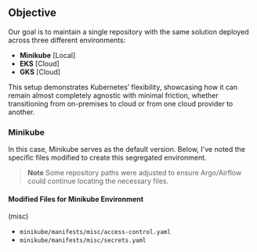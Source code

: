 ## Objective

Our goal is to maintain a single repository with the same solution deployed across three different environments:

- **Minikube** [Local]
- **EKS** [Cloud]
- **GKS** [Cloud]

This setup demonstrates Kubernetes’ flexibility, showcasing how it can remain almost completely agnostic with minimal friction, whether transitioning from on-premises to cloud or from one cloud provider to another.

### Minikube

In this case, Minikube serves as the default version. Below, I've noted the specific files modified to create this segregated environment.

> **Note**
> Some repository paths were adjusted to ensure Argo/Airflow could continue locating the necessary files.

#### Modified Files for Minikube Environment

(misc)
- `minikube/manifests/misc/access-control.yaml`
- `minikube/manifests/misc/secrets.yaml`


